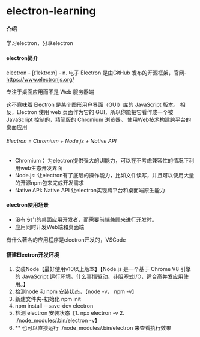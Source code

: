 # electron-learning

#### 介绍
学习electron，分享electron

#### electron简介
electron -  [ɪˈlektrɑːn] - n. 电子
Electron 是由GitHub 发布的开源框架，官网-https://www.electronjs.org/

专注于桌面应用而不是 Web 服务器端

这不意味着 Electron 是某个图形用户界面（GUI）库的 JavaScript 版本。 相反，Electron 使用 web 页面作为它的 GUI，所以你能把它看作成一个被 JavaScript 控制的，精简版的 Chromium 浏览器。
使用Web技术构建跨平台的桌面应用

###### Electron = Chromium + Node.js + Native API
- Chromium： 为electron提供强大的UI能力，可以在不考虑兼容性的情况下利用web生态开发界面
- Node.js: 让electron有了底层的操作能力，比如文件读写，并且可以使用大量的开源npm包来完成开发需求
- Native API: Native API 让electron实现跨平台和桌面端原生能力

#### electron使用场景
- 没有专门的桌面应用开发者，而需要前端兼顾来进行开发时。
- 应用同时开发Web端和桌面端

有什么著名的应用程序是electron开发的，VSCode

#### 搭建Electron开发环境
1. 安装Node【最好使用v10以上版本】【Node.js 是一个基于 Chrome V8 引擎的 JavaScript 运行环境。什么事情驱动、非阻塞式I/O，适合高并发应用使用。】
2. 检测node 和 npm 安装状态，【node -v， npm -v】
3. 新建文件夹-初始化 npm init
4. npm install --save-dev electron
5. 检测 electron 安装状态【1. npx electron -v 2. ./node_modules/.bin/electron -v】
6. ** 也可以直接运行 ./node_modules/.bin/electron 来查看执行效果
